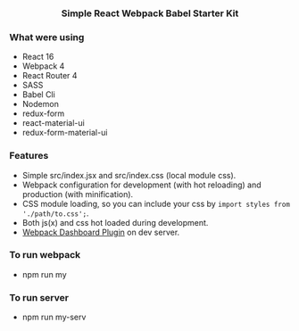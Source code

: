 <p align="center">
    <h3 align="center">Simple React Webpack Babel Starter Kit<br></h3>
</p>


### What were using

* React 16
* Webpack 4
* React Router 4
* SASS
* Babel Cli
* Nodemon
* redux-form
* react-material-ui
* redux-form-material-ui

### Features

* Simple src/index.jsx and src/index.css (local module css).
* Webpack configuration for development (with hot reloading) and production (with minification).
* CSS module loading, so you can include your css by ```import styles from './path/to.css';```.
* Both js(x) and css hot loaded during development.
* [Webpack Dashboard Plugin](https://github.com/FormidableLabs/webpack-dashboard) on dev server.

### To run webpack

* npm run my

### To run server

* npm run my-serv
